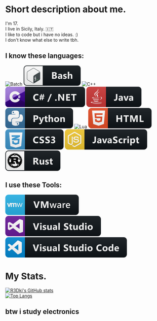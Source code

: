 # Short description about me.
I'm 17.
<br>I live in Sicily, Italy. 🇮🇹
<br>I like to code but i have no ideas. :)
<br>I don't know what else to write tbh.
## I know these languages:
<img alt="Batch" style="max-width: 100%;" src=""></img>
<img alt="Bash" style="max-width: 100%;" src="https://raw.githubusercontent.com/MikeCodesDotNET/ColoredBadges/master/svg/dev/tools/bash.svg">
<img alt="C++" style="max-width: 100%;" src="">
<img alt="C# .NET" style="max-width: 100%;" src="https://raw.githubusercontent.com/MikeCodesDotNET/ColoredBadges/master/svg/dev/languages/csharp_dotnet.svg">
<img alt="Java" style="max-width: 100%;" src="https://raw.githubusercontent.com/MikeCodesDotNET/ColoredBadges/master/svg/dev/languages/java.svg">
<img alt="Python" style="max-width: 100%;" src="https://raw.githubusercontent.com/MikeCodesDotNET/ColoredBadges/master/svg/dev/languages/python.svg">
<img alt="Lua" style="max-width: 100%;" src="">
<img alt="HTML" style="max-width: 100%;" src="https://raw.githubusercontent.com/MikeCodesDotNET/ColoredBadges/master/svg/dev/languages/html.svg">
<img alt="CSS" style="max-width: 100%;" src="https://raw.githubusercontent.com/MikeCodesDotNET/ColoredBadges/master/svg/dev/languages/css3.svg">
<img alt="JavaScript" style="max-width: 100%;" src="https://raw.githubusercontent.com/MikeCodesDotNET/ColoredBadges/master/svg/dev/languages/js.svg">
<img alt="Rust" style="max-width: 100%;" src="https://raw.githubusercontent.com/MikeCodesDotNET/ColoredBadges/master/svg/dev/languages/rust.svg">
## I use these Tools:
<img alt="VMWare Workstation Pro" style="max-width: 100%;" src="https://raw.githubusercontent.com/MikeCodesDotNET/ColoredBadges/master/svg/dev/tools/vmware.svg"></img>
<img alt="Visual Studio" style="max-width: 100%;" src="https://raw.githubusercontent.com/MikeCodesDotNET/ColoredBadges/master/svg/dev/tools/visualstudio.svg">
<img alt="Visual Studio Code" style="max-width: 100%;" src="https://raw.githubusercontent.com/MikeCodesDotNET/ColoredBadges/master/svg/dev/tools/visualstudio_code.svg">
# My Stats.
[![R3Dki's GitHub stats](https://github-readme-stats.vercel.app/api?username=R3Dki&theme=codeSTACKr&show_icons=true)](https://github.com/R3Dki)<br>
[![Top Langs](https://github-readme-stats.vercel.app/api/top-langs/?username=R3Dki&layout=compact)](https://github.com/R3Dki)
## btw i study electronics
